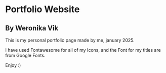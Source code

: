 # Portfolio Website
## By Weronika Vik

This is my personal portfolio page made by me, january 2025.

I have used Fontawesome for all of my Icons, and the Font for my titles are from Google Fonts.

Enjoy :)
 
